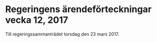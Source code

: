 # Regeringens ärendeförteckningar vecka 12, 2017

Till regeringssammanträdet torsdag den 23 mars 2017\.
